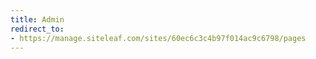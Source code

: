 ```yaml
---
title: Admin
redirect_to:
- https://manage.siteleaf.com/sites/60ec6c3c4b97f014ac9c6798/pages
---
```



